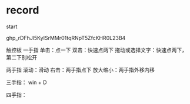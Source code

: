 # record
start

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



触控板
一手指
单击：点一下
双击：快速点两下
拖动或选择文字：快速点两下，第二下别松开


两手指
滚动：滑动
右击：两手指点下
放大缩小：两手指外移内移

三手指：
win + D

四手指：